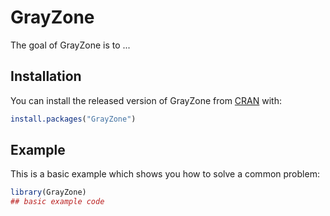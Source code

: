 # GrayZone

<!-- badges: start -->
<!-- badges: end -->

The goal of GrayZone is to ...

## Installation

You can install the released version of GrayZone from [CRAN](https://CRAN.R-project.org) with:

``` r
install.packages("GrayZone")
```

## Example

This is a basic example which shows you how to solve a common problem:

``` r
library(GrayZone)
## basic example code
```

